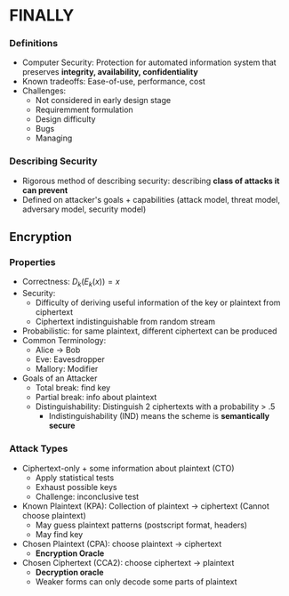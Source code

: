 # FINALLY
### Definitions
* Computer Security: Protection for automated information system that preserves **integrity, availability, confidentiality**
* Known tradeoffs: Ease-of-use, performance, cost
* Challenges:
    * Not considered in early design stage
    * Requiremment formulation
    * Design difficulty
    * Bugs
    * Managing

### Describing Security
* Rigorous method of describing security: describing **class of attacks it can prevent** 
* Defined on attacker's goals + capabilities (attack model, threat model, adversary model, security model)

## Encryption
### Properties
* Correctness: $D_k(E_k(x)) = x$
* Security:
    * Difficulty of deriving useful information of the key or plaintext from ciphertext
    * Ciphertext indistinguishable from random stream
* Probabilistic: for same plaintext, different ciphertext can be produced
* Common Terminology: 
    * Alice -> Bob
    * Eve: Eavesdropper
    * Mallory: Modifier
* Goals of an Attacker
    * Total break: find key
    * Partial break: info about plaintext
    * Distinguishability: Distinguish 2 ciphertexts with a probability > .5
        * Indistinguishability (IND) means the scheme is **semantically secure**
### Attack Types
* Ciphertext-only + some information about plaintext (CTO)
    * Apply statistical tests
    * Exhaust possible keys
    * Challenge: inconclusive test
* Known Plaintext (KPA): Collection of plaintext -> ciphertext (Cannot choose plaintext)
    * May guess plaintext patterns (postscript format, headers)
    * May find key
* Chosen Plaintext (CPA): choose plaintext -> ciphertext
    * **Encryption Oracle**
* Chosen Ciphertext (CCA2): choose ciphertext -> plaintext
    * **Decryption oracle**
    * Weaker forms can only decode some parts of plaintext



